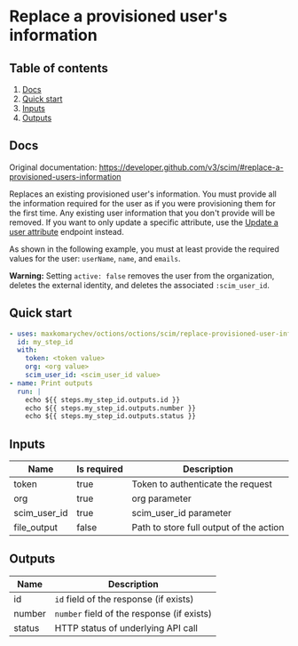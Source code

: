 # Replace a provisioned user's information

## Table of contents

1. [Docs](#docs)
1. [Quick start](#quick-start)
1. [Inputs](#inputs)
1. [Outputs](#outputs)

<a name="quick-start" ></a>
## Docs

Original documentation: https://developer.github.com/v3/scim/#replace-a-provisioned-users-information

Replaces an existing provisioned user's information. You must provide all the information required for the user as if you were provisioning them for the first time. Any existing user information that you don't provide will be removed. If you want to only update a specific attribute, use the [Update a user attribute](https://developer.github.com/v3/scim/#update-a-user-attribute) endpoint instead.

As shown in the following example, you must at least provide the required values for the user: `userName`, `name`, and `emails`.

**Warning:** Setting `active: false` removes the user from the organization, deletes the external identity, and deletes the associated `:scim_user_id`.


<a name="quick start" ></a>
## Quick start

```yaml
- uses: maxkomarychev/octions/octions/scim/replace-provisioned-user-information@master
  id: my_step_id
  with:
    token: <token value>
    org: <org value>
    scim_user_id: <scim_user_id value>
- name: Print outputs
  run: |
    echo ${{ steps.my_step_id.outputs.id }}
    echo ${{ steps.my_step_id.outputs.number }}
    echo ${{ steps.my_step_id.outputs.status }}
```


<a name="inputs" ></a>
## Inputs

| Name | Is required | Description |
|---|---|---|
|token|true|Token to authenticate the request
|org|true|org parameter
|scim_user_id|true|scim_user_id parameter
|file_output|false|Path to store full output of the action

<a name="outputs" ></a>
## Outputs

| Name | Description |
|---|---|
|id|`id` field of the response (if exists)|
|number|`number` field of the response (if exists)|
|status|HTTP status of underlying API call|

